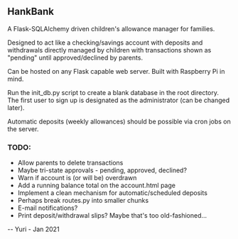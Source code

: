 ## HankBank
A Flask-SQLAlchemy driven children's allowance manager for families.

Designed to act like a checking/savings account with deposits and withdrawals directly managed by children with transactions shown as "pending" until approved/declined by parents.

Can be hosted on any Flask capable web server.  Built with Raspberry Pi in mind.

Run the init_db.py script to create a blank database in the root directory.  The first user to sign up is designated as the administrator (can be changed later).

Automatic deposits (weekly allowances) should be possible via cron jobs on the server.

### TODO:
* Allow parents to delete transactions
* Maybe tri-state approvals - pending, approved, declined?
* Warn if account is (or will be) overdrawn
* Add a running balance total on the account.html page
* Implement a clean mechanism for automatic/scheduled deposits
* Perhaps break routes.py into smaller chunks
* E-mail notifications?
* Print deposit/withdrawal slips?  Maybe that's too old-fashioned...

-- Yuri - Jan 2021